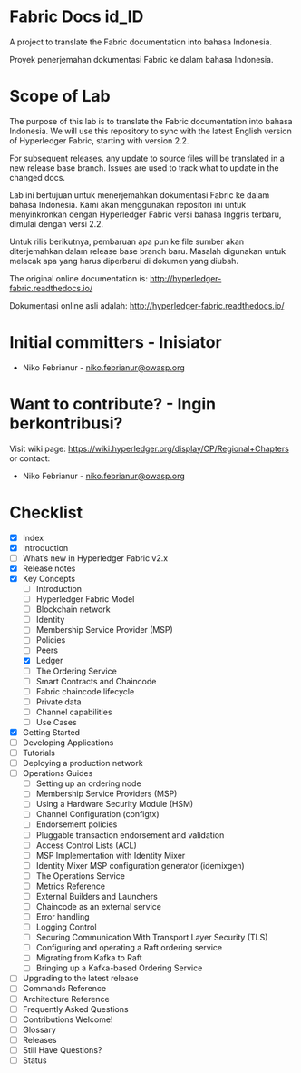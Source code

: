 # Fabric Docs id_ID

A project to translate the Fabric documentation into bahasa Indonesia.

Proyek penerjemahan dokumentasi Fabric ke dalam bahasa Indonesia.

# Scope of Lab

The purpose of this lab is to translate the Fabric documentation into bahasa Indonesia. We will use this repository to sync with the latest English version of Hyperledger Fabric, starting with version 2.2.

For subsequent releases, any update to source files will be translated in a new release base branch. Issues are used to track what to update in the changed docs.

Lab ini bertujuan untuk menerjemahkan dokumentasi Fabric ke dalam bahasa Indonesia. Kami akan menggunakan repositori ini untuk menyinkronkan dengan Hyperledger Fabric versi bahasa Inggris terbaru, dimulai dengan versi 2.2.

Untuk rilis berikutnya, pembaruan apa pun ke file sumber akan diterjemahkan dalam release base branch baru. Masalah digunakan untuk melacak apa yang harus diperbarui di dokumen yang diubah.

The original online documentation is: http://hyperledger-fabric.readthedocs.io/

Dokumentasi online asli adalah: http://hyperledger-fabric.readthedocs.io/

# Initial committers - Inisiator

* Niko Febrianur - niko.febrianur@owasp.org

# Want to contribute? - Ingin berkontribusi?
Visit wiki page: https://wiki.hyperledger.org/display/CP/Regional+Chapters
or contact:

* Niko Febrianur - niko.febrianur@owasp.org

# Checklist

- [x] Index
- [x] Introduction
- [ ] What’s new in Hyperledger Fabric v2.x
- [x] Release notes
- [x] Key Concepts
    - [ ] Introduction
    - [ ] Hyperledger Fabric Model
    - [ ] Blockchain network
    - [ ] Identity
    - [ ] Membership Service Provider (MSP)
    - [ ] Policies
    - [ ] Peers
    - [x] Ledger
    - [ ] The Ordering Service
    - [ ] Smart Contracts and Chaincode
    - [ ] Fabric chaincode lifecycle
    - [ ] Private data
    - [ ] Channel capabilities
    - [ ] Use Cases
- [x] Getting Started
- [ ] Developing Applications
- [ ] Tutorials
- [ ] Deploying a production network
- [ ] Operations Guides
    - [ ] Setting up an ordering node
    - [ ] Membership Service Providers (MSP)
    - [ ] Using a Hardware Security Module (HSM)
    - [ ] Channel Configuration (configtx)
    - [ ] Endorsement policies
    - [ ] Pluggable transaction endorsement and validation
    - [ ] Access Control Lists (ACL)
    - [ ] MSP Implementation with Identity Mixer
    - [ ] Identity Mixer MSP configuration generator (idemixgen)
    - [ ] The Operations Service
    - [ ] Metrics Reference
    - [ ] External Builders and Launchers
    - [ ] Chaincode as an external service
    - [ ] Error handling
    - [ ] Logging Control
    - [ ] Securing Communication With Transport Layer Security (TLS)
    - [ ] Configuring and operating a Raft ordering service
    - [ ] Migrating from Kafka to Raft
    - [ ] Bringing up a Kafka-based Ordering Service
- [ ] Upgrading to the latest release
- [ ] Commands Reference
- [ ] Architecture Reference
- [ ] Frequently Asked Questions
- [ ] Contributions Welcome!
- [ ] Glossary
- [ ] Releases
- [ ] Still Have Questions?
- [ ] Status
